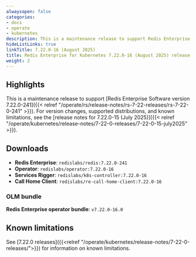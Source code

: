 ```yaml
---
alwaysopen: false
categories:
- docs
- operate
- kubernetes
description: This is a maintenance release to support Redis Enterprise Software version 7.22.0-241.
hideListLinks: true
linkTitle: 7.22.0-16 (August 2025)
title: Redis Enterprise for Kubernetes 7.22.0-16 (August 2025) release notes
weight: 2
---
```


## Highlights

This is a maintenance release to support [Redis Enterprise Software version 7.22.0-241]({{< relref "/operate/rs/release-notes/rs-7-22-releases/rs-7-22-0-241" >}}). For version changes, supported distributions, and known limitations, see the [release notes for 7.22.0-15 (July 2025)]({{< relref "/operate/kubernetes/release-notes/7-22-0-releases/7-22-0-15-july2025" >}}).

## Downloads

- **Redis Enterprise**: `redislabs/redis:7.22.0-241`
- **Operator**: `redislabs/operator:7.22.0-16`
- **Services Rigger**: `redislabs/k8s-controller:7.22.0-16`
- **Call Home Client**: `redislabs/re-call-home-client:7.22.0-16`

### OLM bundle

**Redis Enterprise operator bundle**: `v7.22.0-16.0`

## Known limitations

See [7.22.0 releases]({{<relref "/operate/kubernetes/release-notes/7-22-0-releases/">}}) for information on known limitations.
